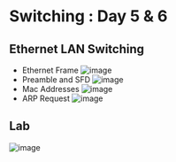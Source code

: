 <!-- This is a template you can use for quick progress days. It removes a lot of the steps we encourage you to share in the longer template 000-DAY-ARTICLE-LONG-TEMPLATE.MD-->

# Switching : Day 5 & 6

## Ethernet LAN Switching
- Ethernet Frame
  ![image](https://github.com/user-attachments/assets/422693d3-42fe-4e3b-92b1-68187845e47d)
- Preamble and SFD
  ![image](https://github.com/user-attachments/assets/0eb45d6b-7b2a-4a99-bab1-075be3ccf128)
- Mac Addresses
  ![image](https://github.com/user-attachments/assets/f73d041e-ff5c-4a07-bc2b-a0a906d403f9)
- ARP Request
  ![image](https://github.com/user-attachments/assets/c62d99f1-3de5-4b1b-a6b9-32de26510db6)


## Lab
![image](https://github.com/user-attachments/assets/a23ad815-47d7-4e86-ac2f-e55315faee7d)

